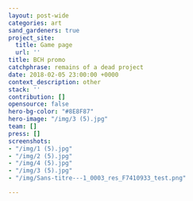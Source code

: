 ```yaml
---
layout: post-wide
categories: art
sand_gardeners: true
project_site:
  title: Game page
  url: ''
title: BCH promo
catchphrase: remains of a dead project
date: 2018-02-05 23:00:00 +0000
context_description: other
stack: ''
contribution: []
opensource: false
hero-bg-color: "#8E8F87"
hero-image: "/img/3 (5).jpg"
team: []
press: []
screenshots:
- "/img/1 (5).jpg"
- "/img/2 (5).jpg"
- "/img/4 (5).jpg"
- "/img/3 (5).jpg"
- "/img/Sans-titre---1_0003_res_F7410933_test.png"

---
```

